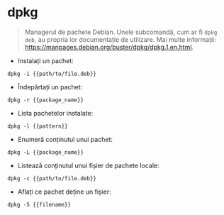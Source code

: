 # dpkg

> Managerul de pachete Debian.
> Unele subcomandă, cum ar fi `dpkg deb`, au propria lor documentație de utilizare.
> Mai multe informații: <https://manpages.debian.org/buster/dpkg/dpkg.1.en.html>.

- Instalați un pachet:

`dpkg -i {{path/to/file.deb}}`

- Îndepărtați un pachet:

`dpkg -r {{package_name}}`

- Lista pachetelor instalate:

`dpkg -l {{pattern}}`

- Enumeră conținutul unui pachet:

`dpkg -L {{package_name}}`

- Listează conținutul unui fișier de pachete locale:

`dpkg -c {{path/to/file.deb}}`

- Aflați ce pachet deține un fișier:

`dpkg -S {{filename}}`
